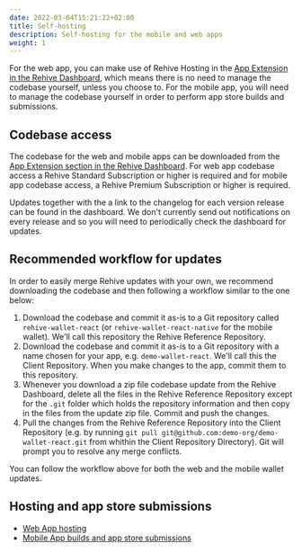 ```yaml
---
date: 2022-03-04T15:21:22+02:00
title: Self-hosting
description: Self-hosting for the mobile and web apps
weight: 1
---
```


For the web app, you can make use of Rehive Hosting in the [App Extension in the Rehive Dashboard](https://dashboard.rehive.com/#/extensions/app/), which means there is no need to manage the codebase yourself, unless you choose to. For the mobile app, you will need to manage the codebase yourself in order to perform app store builds and submissions.

## Codebase access
The codebase for the web and mobile apps can be downloaded from the [App Extension section in the Rehive Dashboard](https://dashboard.rehive.com/#/extensions/app/codebase). For web app codebase access a Rehive Standard Subscription or higher is required and for mobile app codebase access, a Rehive Premium Subscription or higher is required.

Updates together with the a link to the changelog for each version release can be found in the dashboard. We don't currently send out notifications on every release and so you will need to periodically check the dashboard for updates.

## Recommended workflow for updates
In order to easily merge Rehive updates with your own, we recommend downloading the codebase and then following a workflow similar to the one below:
1. Download the codebase and commit it as-is to a Git repository called `rehive-wallet-react` (or `rehive-wallet-react-native` for the mobile wallet). We'll call this repository the Rehive Reference Repository.
2. Download the codebase and commit it as-is to a Git repository with a name chosen for your app, e.g. `demo-wallet-react`. We'll call this the Client Repository. When you make changes to the app, commit them to this repository.
3. Whenever you download a zip file codebase update from the Rehive Dashboard, delete all the files in the Rehive Reference Repository except for the `.git` folder which holds the repository information and then copy in the files from the update zip file. Commit and push the changes.
4. Pull the changes from the Rehive Reference Repository into the Client Repository (e.g. by running `git pull git@github.com:demo-org/demo-wallet-react.git` from whithin the Client Repository Directory). Git will prompt you to resolve any merge conflicts.  
  
You can follow the workflow above for both the web and the mobile wallet updates.

## Hosting and app store submissions
- [Web App hosting](/applications/web-application/hosting/)
- [Mobile App builds and app store submissions](/applications/mobile-application/app_store_builds/)


